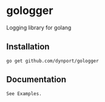 # gologger

Logging library for golang

## Installation

    go get github.com/dynport/gologger

## Documentation

    See Examples.
